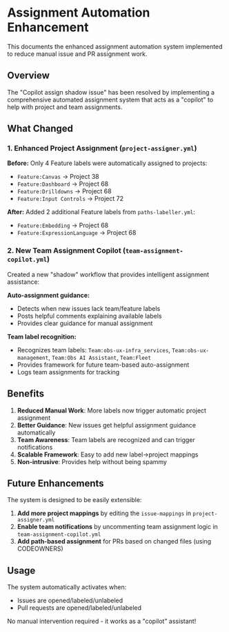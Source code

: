 # Assignment Automation Enhancement

This documents the enhanced assignment automation system implemented to reduce manual issue and PR assignment work.

## Overview

The "Copilot assign shadow issue" has been resolved by implementing a comprehensive automated assignment system that acts as a "copilot" to help with project and team assignments.

## What Changed

### 1. Enhanced Project Assignment (`project-assigner.yml`)

**Before:** Only 4 Feature labels were automatically assigned to projects:
- `Feature:Canvas` → Project 38
- `Feature:Dashboard` → Project 68  
- `Feature:Drilldowns` → Project 68
- `Feature:Input Controls` → Project 72

**After:** Added 2 additional Feature labels from `paths-labeller.yml`:
- `Feature:Embedding` → Project 68
- `Feature:ExpressionLanguage` → Project 68

### 2. New Team Assignment Copilot (`team-assignment-copilot.yml`)

Created a new "shadow" workflow that provides intelligent assignment assistance:

**Auto-assignment guidance:**
- Detects when new issues lack team/feature labels
- Posts helpful comments explaining available labels
- Provides clear guidance for manual assignment

**Team label recognition:**
- Recognizes team labels: `Team:obs-ux-infra_services`, `Team:obs-ux-management`, `Team:Obs AI Assistant`, `Team:Fleet`
- Provides framework for future team-based auto-assignment
- Logs team assignments for tracking

## Benefits

1. **Reduced Manual Work**: More labels now trigger automatic project assignment
2. **Better Guidance**: New issues get helpful assignment guidance automatically
3. **Team Awareness**: Team labels are recognized and can trigger notifications
4. **Scalable Framework**: Easy to add new label→project mappings
5. **Non-intrusive**: Provides help without being spammy

## Future Enhancements

The system is designed to be easily extensible:

1. **Add more project mappings** by editing the `issue-mappings` in `project-assigner.yml`
2. **Enable team notifications** by uncommenting team assignment logic in `team-assignment-copilot.yml`
3. **Add path-based assignment** for PRs based on changed files (using CODEOWNERS)

## Usage

The system automatically activates when:
- Issues are opened/labeled/unlabeled
- Pull requests are opened/labeled/unlabeled

No manual intervention required - it works as a "copilot" assistant!